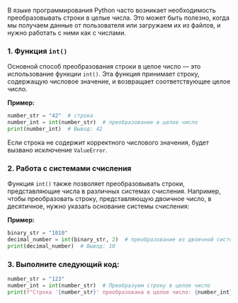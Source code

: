 В языке программирования Python часто возникает необходимость преобразовывать строки в целые числа. Это может быть полезно, когда мы получаем данные от пользователя или загружаем их из файлов, и нужно работать с ними как с числами.

### 1. Функция `int()`

Основной способ преобразования строки в целое число — это использование функции `int()`. Эта функция принимает строку, содержащую числовое значение, и возвращает соответствующее целое число. 

**Пример:**

```python
number_str = "42"  # строка
number_int = int(number_str)  # преобразование в целое число
print(number_int)  # Вывод: 42
```

Если строка не содержит корректного числового значения, будет вызвано исключение `ValueError`.

### 2. Работа с системами счисления

Функция `int()` также позволяет преобразовывать строки, представляющие числа в различных системах счисления. Например, чтобы преобразовать строку, представляющую двоичное число, в десятичное, нужно указать основание системы счисления:

**Пример:**

```python
binary_str = "1010"
decimal_number = int(binary_str, 2)  # преобразование из двоичной системы
print(decimal_number)  # Вывод: 10
```

### 3. Выполните следующий код:

```python
number_str = "123"
number_int = int(number_str)  # Преобразуем строку в целое число
print(f"Строка '{number_str}' преобразована в целое число: {number_int}")
```
